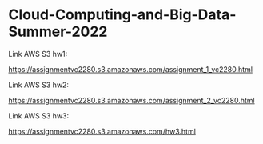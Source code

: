 # Cloud-Computing-and-Big-Data-Summer-2022

Link AWS S3 hw1:

https://assignmentvc2280.s3.amazonaws.com/assignment_1_vc2280.html

Link AWS S3 hw2:

https://assignmentvc2280.s3.amazonaws.com/assignment_2_vc2280.html

Link AWS S3 hw3:

https://assignmentvc2280.s3.amazonaws.com/hw3.html
